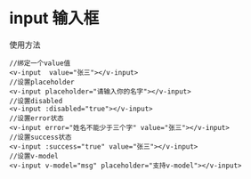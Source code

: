# input 输入框

使用方法
<ClientOnly>
   <demo-input></demo-input>
</ClientOnly>

```vue
//绑定一个value值
<v-input  value="张三"></v-input>
//设置placeholder
<v-input placeholder="请输入你的名字"></v-input>
//设置disabled
<v-input :disabled="true"></v-input>
//设置error状态
<v-input error="姓名不能少于三个字" value="张三"></v-input>
//设置success状态
<v-input :success="true" value="张三"></v-input>
//设置v-model
<v-input v-model="msg" placeholder="支持v-model"></v-input>
```